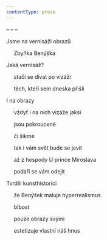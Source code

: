 ```yaml
---
contentType: prose
---
```


– – –

Jsme na vernisáži obrazů

     Zbyňka Benýška

Jaká vernisáž?

     stačí se dívat po vizáži

     těch, kteří sem dneska přišli

I na obrazy

     vždyť i na nich vizáže jaksi

     jsou pokroucené

     či šikmé

     tak i vám svět bude se jevit

     až z hospody U prince Miroslava

     podaří se vám odejít

Tvrdili kunsthistorici

     že Benýšek maluje hyperrealismus

     blbost

     pouze obrazy svými

     estetizuje vlastní náš hnus
